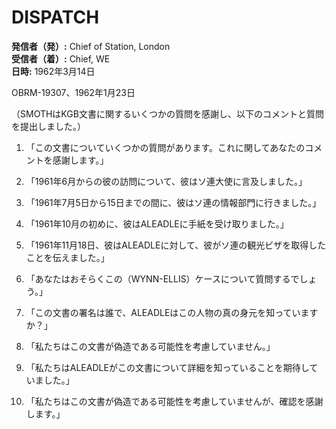 # DISPATCH

**発信者（発）:** Chief of Station, London  
**受信者（着）:** Chief, WE  
**日時:** 1962年3月14日  

OBRM-19307、1962年1月23日

（SMOTHはKGB文書に関するいくつかの質問を感謝し、以下のコメントと質問を提出しました。）

1. 「この文書についていくつかの質問があります。これに関してあなたのコメントを感謝します。」

2. 「1961年6月からの彼の訪問について、彼はソ連大使に言及しました。」

3. 「1961年7月5日から15日までの間に、彼はソ連の情報部門に行きました。」

4. 「1961年10月の初めに、彼はALEADLEに手紙を受け取りました。」

5. 「1961年11月18日、彼はALEADLEに対して、彼がソ連の観光ビザを取得したことを伝えました。」

6. 「あなたはおそらくこの（WYNN-ELLIS）ケースについて質問するでしょう。」

7. 「この文書の署名は誰で、ALEADLEはこの人物の真の身元を知っていますか？」

8. 「私たちはこの文書が偽造である可能性を考慮していません。」

9. 「私たちはALEADLEがこの文書について詳細を知っていることを期待していました。」

10. 「私たちはこの文書が偽造である可能性を考慮していませんが、確認を感謝します。」
